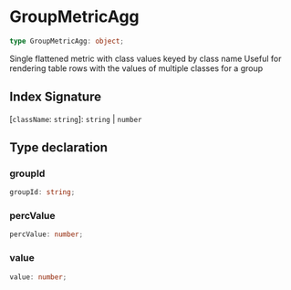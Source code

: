 # GroupMetricAgg

```ts
type GroupMetricAgg: object;
```

Single flattened metric with class values keyed by class name
Useful for rendering table rows with the values of multiple classes for a group

## Index Signature

\[`className`: `string`\]: `string` \| `number`

## Type declaration

### groupId

```ts
groupId: string;
```

### percValue

```ts
percValue: number;
```

### value

```ts
value: number;
```
